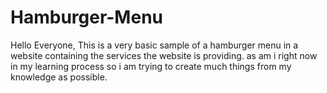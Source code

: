 # Hamburger-Menu
Hello Everyone, This is a very basic sample of a hamburger menu in a website containing the services the website is providing. as am i right now in my learning process so i am trying to create much things from my knowledge as possible.
